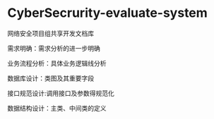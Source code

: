 # CyberSecrurity-evaluate-system
网络安全项目组共享开发文档库

需求明确：需求分析的进一步明确

业务流程分析：具体业务逻辑线分析

数据库设计：类图及其重要字段

接口规范设计:调用接口及参数得规范化

数据结构设计：主类、中间类的定义

